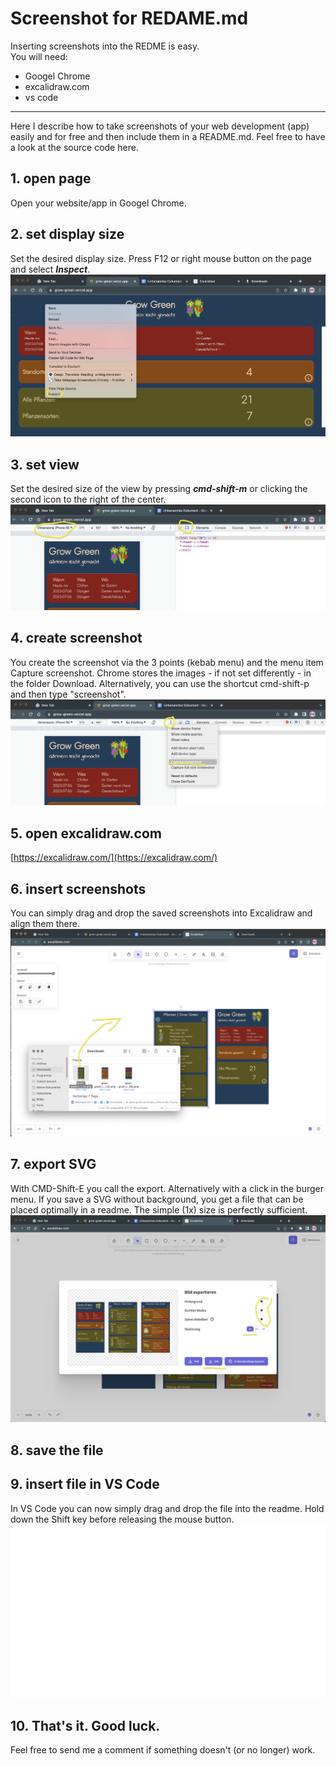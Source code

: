 # Screenshot for REDAME.md

Inserting screenshots into the REDME is easy.  
You will need:

- Googel Chrome
- excalidraw.com
- vs code

---

Here I describe how to take screenshots of your web development (app) easily and for free and then include them in a README.md. Feel free to have a look at the source code here.

## 1. open page

Open your website/app in Googel Chrome.

## 2. set display size

Set the desired display size. Press F12 or right mouse button on the page and select **_Inspect_**.  
 ![screenshot: set display](pictures/screenshot-for-readme-1.png)

## 3. set view

Set the desired size of the view by pressing **_cmd-shift-m_** or clicking the second icon to the right of the center.
![screenshot: set view](pictures/screenshot-for-readme-2.png)

## 4. create screenshot

You create the screenshot via the 3 points (kebab menu) and the menu item Capture screenshot. Chrome stores the images - if not set differently - in the folder Download. Alternatively, you can use the shortcut cmd-shift-p and then type "screenshot".
![screenshot: create screenshot](pictures/screenshot-for-readme-3.png)

## 5. open excalidraw.com

[https://excalidraw.com/](https://excalidraw.com/)

## 6. insert screenshots

You can simply drag and drop the saved screenshots into Excalidraw and align them there.
![screenshot: insert screenshot](pictures/screenshot-for-readme-4.png)

## 7. export SVG

With CMD-Shift-E you call the export. Alternatively with a click in the burger menu. If you save a SVG without background, you get a file that can be placed optimally in a readme. The simple (1x) size is perfectly sufficient.
![screnshot: export svg](pictures/screenshot-for-readme-7.png)

## 8. save the file

## 9. insert file in VS Code

In VS Code you can now simply drag and drop the file into the readme. Hold down the Shift key before releasing the mouse button.
![screnshot: save the file](example/grow-green-screen-1.svg)

## 10. That's it. Good luck.

Feel free to send me a comment if something doesn't (or no longer) work.
